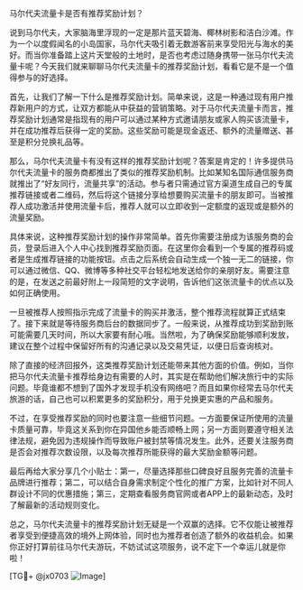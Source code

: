 马尔代夫流量卡是否有推荐奖励计划？

说到马尔代夫，大家脑海里浮现的一定是那片蓝天碧海、椰林树影和洁白沙滩。作为一个以度假闻名的小岛国家，马尔代夫吸引着无数游客前来享受阳光与海水的美好。而当你准备踏上这片天堂般的土地时，是否也考虑过随身携带一张马尔代夫流量卡呢？今天我们就来聊聊马尔代夫流量卡的推荐奖励计划，看看它是不是一个值得参与的好选择。

首先，让我们了解一下什么是推荐奖励计划。简单来说，这是一种通过现有用户推荐新用户的方式，让双方都能从中获益的营销策略。对于马尔代夫流量卡而言，推荐奖励计划通常是指现有的用户可以通过某种方式邀请朋友或家人购买该流量卡，并在成功推荐后获得一定的奖励。这些奖励可能是现金返还、额外的流量赠送、甚至是积分兑换礼品等。

那么，马尔代夫流量卡有没有这样的推荐奖励计划呢？答案是肯定的！许多提供马尔代夫流量卡的服务商都推出了类似的推荐奖励机制。比如某知名国际通信服务商就推出了“好友同行，流量共享”的活动。参与者只需通过官方渠道生成自己的专属推荐链接或者二维码，然后将这个链接分享给想要购买流量卡的朋友即可。当被推荐人成功激活并使用流量卡后，推荐人就可以立即收到一定额度的返现或是额外的流量奖励。

具体来说，这种推荐奖励计划的操作非常简单。首先你需要注册成为该服务商的会员，登录后进入个人中心找到推荐奖励页面。在这里你会看到一个专属的推荐码或者是生成推荐链接的功能按钮。点击之后系统会自动生成一个独一无二的链接，你可以通过微信、QQ、微博等多种社交平台轻松地发送给你的亲朋好友。需要注意的是，在发送之前最好附上一段简短的文字说明，告诉他们这张流量卡的优点以及如何正确使用。

一旦被推荐人按照指示完成了流量卡的购买并激活，整个推荐流程就算正式结束了。接下来就是等待服务商后台的数据同步了。一般来说，从推荐成功到奖励到账可能需要几天时间，所以大家要有耐心哦。当然啦，为了确保奖励能够顺利发放，建议在整个过程中保留好所有的沟通记录以及交易凭证，以便日后查询核对。

除了直接的经济回报外，这类推荐奖励计划还能带来其他方面的价值。例如，当你把马尔代夫流量卡推荐给身边有需要的人时，其实是在帮助他们解决旅行中的实际问题。毕竟谁都不想到了国外才发现手机没有网络吧？而且如果你经常去马尔代夫旅游的话，自己也可以积累更多的奖励积分，用于兑换更实惠的产品和服务。

不过，在享受推荐奖励的同时也要注意一些细节问题。一方面要保证所使用的流量卡质量可靠，毕竟这关系到你在异国他乡能否顺畅上网；另一方面则要遵守相关法律法规，避免因为违规操作而导致账户被封禁等情况发生。此外，还要关注服务商是否会对推荐次数设限，以及每次推荐所能获得的最大奖励金额等问题。

最后再给大家分享几个小贴士：第一，尽量选择那些口碑良好且服务完善的流量卡品牌进行推荐；第二，可以结合自身需求制定个性化的推广方案，比如针对不同人群设计不同的优惠措施；第三，定期查看服务商官网或者APP上的最新动态，及时了解最新的活动规则变化。

总之，马尔代夫流量卡的推荐奖励计划无疑是一个双赢的选择。它不仅能让被推荐者享受到便捷高效的境外上网体验，同时也为推荐者创造了额外的收益机会。如果你正好打算前往马尔代夫游玩，不妨试试这项服务，说不定下一个幸运儿就是你啦！

[TG💪+ @jx0703 ![Image](https://github.com/user-attachments/assets/dbca1d08-cadb-493c-b0ec-ad6f7a83f270)]